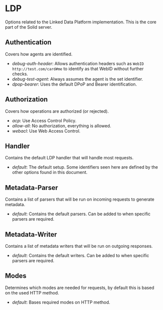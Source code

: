 # LDP

Options related to the Linked Data Platform implementation.
This is the core part of the Solid server.

## Authentication

Covers how agents are identified.

* *debug-auth-header*: Allows authentication headers such as `WebID http://test.com/card#me`
  to identify as that WebID without further checks.
* *debug-test-agent*: Always assumes the agent is the set identifier.
* *dpop-bearer*: Uses the default DPoP and Bearer identification.

## Authorization

Covers how operations are authorized (or rejected).

* *acp*: Use Access Control Policy.
* *allow-all*: No authorization, everything is allowed.
* *webacl*: Use Web Access Control.

## Handler

Contains the default LDP handler that will handle most requests.

* *default*: The default setup.
  Some identifiers seen here are defined by the other options found in this document.

## Metadata-Parser

Contains a list of parsers that will be run on incoming requests to generate metadata.

* *default*: Contains the default parsers. Can be added to when specific parsers are required.

## Metadata-Writer

Contains a list of metadata writers that will be run on outgoing responses.

* *default*: Contains the default writers. Can be added to when specific parsers are required.

## Modes

Determines which modes are needed for requests,
by default this is based on the used HTTP method.

* *default*: Bases required modes on HTTP method.
